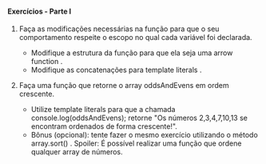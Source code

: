 #### Exercícios - Parte I

1. Faça as modificações necessárias na função para que o seu comportamento respeite o escopo no qual cada variável foi declarada.
    - Modifique a estrutura da função para que ela seja uma arrow function .
    - Modifique as concatenações para template literals .

2. Faça uma função que retorne o array oddsAndEvens em ordem crescente.
    - Utilize template literals para que a chamada console.log(oddsAndEvens); retorne "Os números 2,3,4,7,10,13 se encontram ordenados de forma crescente!".
    - Bônus (opcional): tente fazer o mesmo exercício utilizando o método array.sort() . Spoiler: É possível realizar uma função que ordene qualquer array de números.
